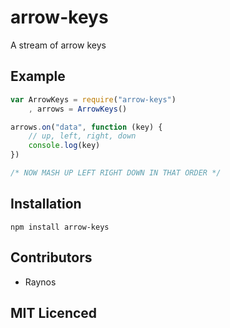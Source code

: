 # arrow-keys

A stream of arrow keys

## Example

``` js
var ArrowKeys = require("arrow-keys")
    , arrows = ArrowKeys()

arrows.on("data", function (key) {
    // up, left, right, down
    console.log(key)
})

/* NOW MASH UP LEFT RIGHT DOWN IN THAT ORDER */
```

## Installation

`npm install arrow-keys`

## Contributors

 - Raynos

## MIT Licenced